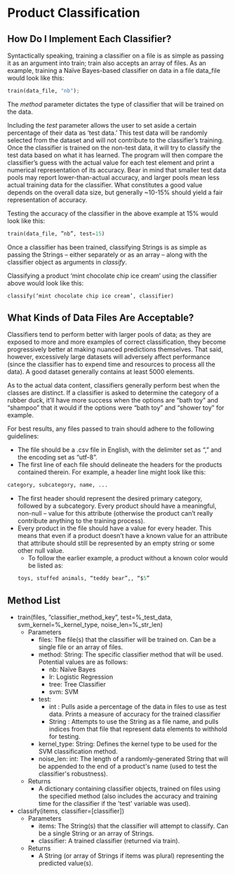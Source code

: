 # Product Classification

## How Do I Implement Each Classifier?

Syntactically speaking, training a classifier on a file is as simple as passing it as an argument into train; train also accepts an array of files.
As an example, training a Naïve Bayes-based classifier on data in a file data_file would look like this: 

```python
train(data_file, "nb");
```

The *method* parameter dictates the type of classifier that will be trained on the data.

Including the *test* parameter allows the user to set aside a certain percentage of their data as ‘test data.’ This test data will be randomly selected from the dataset and will not contribute to the classifier’s training. Once the classifier is trained on the non-test data, it will try to classify the test data based on what it has learned. The program will then compare the classifier’s guess with the actual value for each test element and print a numerical representation of its accuracy. Bear in mind that smaller test data pools may report lower-than-actual accuracy, and larger pools mean less actual training data for the classifier. What constitutes a good value depends on the overall data size, but generally ~10-15% should yield a fair representation of accuracy. 

Testing the accuracy of the classifier in the above example at 15% would look like this:

```python
train(data_file, ”nb”, test=15)
```

Once a classifier has been trained, classifying Strings is as simple as passing the Strings – either separately or as an array – along with the classifier object as arguments in *classify*.

Classifying a product ‘mint chocolate chip ice cream’ using the classifier above would look like this:

```python
classify(‘mint chocolate chip ice cream’, classifier)
```
## What Kinds of Data Files Are Acceptable?

Classifiers tend to perform better with larger pools of data; as they are exposed to more and more examples of correct classification, they become progressively better at making nuanced predictions themselves. That said, however, excessively large datasets will adversely affect performance (since the classifier has to expend time and resources to process all the data). A good dataset generally contains at least 5000 elements. 

As to the actual data content, classifiers generally perform best when the classes are distinct. If a classifier is asked to determine the category of a rubber duck, it’ll have more success when the options are “bath toy” and “shampoo” that it would if the options were “bath toy” and “shower toy” for example.

For best results, any files passed to train should adhere to the following guidelines:
- The file should be a .csv file in English, with the delimiter set as “,” and the encoding set as “utf-8”.
- The first line of each file should delineate the headers for the products contained therein. For example, a header line might look like this:
```python
category, subcategory, name, ...
```
- The first header should represent the desired primary category, followed by a subcategory. Every product should have a meaningful, non-null – value for this attribute (otherwise the product can’t really contribute anything to the training process).
- Every product in the file should have a value for every header. This means that even if a product doesn’t have a known value for an attribute that attribute should still be represented by an empty string or some other null value.
  - To follow the earlier example, a product without a known color would be listed as:
  ```python
  toys, stuffed animals, “teddy bear”,, “$5”
  ```

## Method List

 - train(files, ”classifier_method_key”, test=%_test_data, svm_kernel=%_kernel_type, noise_len=%_str_len)
    - Parameters
      - files: The file(s) that the classifier will be trained on. Can be a single file or an array of files.
      - method: String: The specific classifier method that will be used. Potential values are as follows:
        - nb: Naïve Bayes
        - lr: Logistic Regression
        - tree: Tree Classifier
        - svm: SVM
      - test: 
        - int : Pulls aside a percentage of the data in files to use as test data. Prints a measure of accuracy for the trained classifier
        - String : Attempts to use the String as a file name, and pulls indices from that file that represent data elements to withhold for testing.
      - kernel_type: String: Defines the kernel type to be used for the SVM classification method.
      - noise_len: int: The length of a randomly-generated String that will be appended to the end of a product's name (used to test the classifier's robustness).
    - Returns
      - A dictionary containing classifier objects, trained on files using the specified method (also includes the accuracy and training time for the classifier if the 'test' variable was used).
  - classify(items, classifier=[classifier])
    - Parameters
      - items: The String(s) that the classifier will attempt to classify. Can be a single String or an array of Strings.
      - classifier:  A trained classifier (returned via train).
    - Returns
      - A String (or array of Strings if items was plural) representing the predicted value(s).


